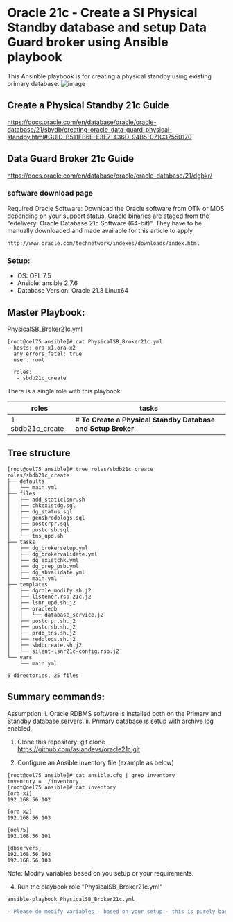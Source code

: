 # Oracle 21c - Create a SI Physical Standby database and setup Data Guard broker using Ansible playbook

This Ansinble playbook is for creating a physical standby using existing primary database.
![image](https://user-images.githubusercontent.com/37457408/136183041-e31358c7-c935-43cc-9529-cf302f20ad3d.png)

## Create a Physical Standby 21c Guide
https://docs.oracle.com/en/database/oracle/oracle-database/21/sbydb/creating-oracle-data-guard-physical-standby.html#GUID-B511FB6E-E3E7-436D-94B5-071C37550170

## Data Guard Broker 21c Guide
https://docs.oracle.com/en/database/oracle/oracle-database/21/dgbkr/

### software download page
Required Oracle Software: Download the Oracle software from OTN or MOS depending on your support status. Oracle binaries are staged from the "edelivery: Oracle Database 21c Software (64-bit)". They have to be manually downloaded and made available for this article to apply 
```
http://www.oracle.com/technetwork/indexes/downloads/index.html
```

### Setup:
 * OS: OEL 7.5 
 * Ansible: ansible 2.7.6
 * Database Version: Oracle 21.3 Linux64

## Master Playbook:
PhysicalSB_Broker21c.yml
```
[root@oel75 ansible]# cat PhysicalSB_Broker21c.yml
- hosts: ora-x1,ora-x2
  any_errors_fatal: true
  user: root

  roles:
   - sbdb21c_create

```

There is a single role with this playbook: 

roles                  | tasks
---------------------- | ----------------------------------------------------------
1 sbdb21c_create    | # **To Create a Physical Standby Database and Setup Broker**

## Tree structure 
```
[root@oel75 ansible]# tree roles/sbdb21c_create
roles/sbdb21c_create
├── defaults
│   └── main.yml
├── files
│   ├── add_staticlsnr.sh
│   ├── chkexistdg.sql
│   ├── dg_status.sql
│   ├── gensbredologs.sql
│   ├── postcrpr.sql
│   ├── postcrsb.sql
│   └── tns_upd.sh
├── tasks
│   ├── dg_brokersetup.yml
│   ├── dg_brokervalidate.yml
│   ├── dg_existchk.yml
│   ├── dg_prep_psb.yml
│   ├── dg_sbvalidate.yml
│   └── main.yml
├── templates
│   ├── dgrole_modify.sh.j2
│   ├── listener.rsp.21c.j2
│   ├── lsnr_upd.sh.j2
│   ├── oracledb
│   │   └── database_service.j2
│   ├── postcrpr.sh.j2
│   ├── postcrsb.sh.j2
│   ├── prdb_tns.sh.j2
│   ├── redologs.sh.j2
│   ├── sbdbcreate.sh.j2
│   └── silent-lsnr21c-config.rsp.j2
└── vars
    └── main.yml

6 directories, 25 files

```
## Summary commands: 

Assumption: 
i. Oracle RDBMS software is installed both on the Primary and Standby database servers.
ii. Primary database is setup with archive log enabled.

1. Clone this repository:
    git clone https://github.com/asiandevs/oracle21c.git
    
2. Configure an Ansible inventory file (example as below) 
```
[root@oel75 ansible]# cat ansible.cfg | grep inventory
inventory = ./inventory
[root@oel75 ansible]# cat inventory
[ora-x1]
192.168.56.102

[ora-x2]
192.168.56.103

[oel75]
192.168.56.101

[dbservers]
192.168.56.102
192.168.56.103
```
Note: Modify variables based on you setup or your requirements. 

4. Run the playbook role "PhysicalSB_Broker21c.yml"
```
ansible-playbook PhysicalSB_Broker21c.yml 
```


````diff
- Please do modify variables - based on your setup - this is purely based on my own lab setup 
